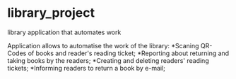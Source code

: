 # library_project
library application that automates work

Application allows to automatise the work of the library:
*Scaning QR-Codes of books and reader's reading ticket;
*Reporting about returning and taking books by the readers;
*Creating and deleting readers' reading tickets;
*Informing readers to return a book by e-mail;
